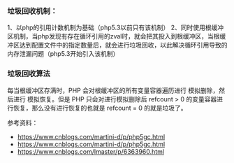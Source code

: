 ### 垃圾回收机制：
1、以php的引用计数机制为基础（php5.3以前只有该机制）
2、同时使用根缓冲区机制，当php发现有存在循环引用的zval时，就会把其投入到根缓冲区，当根缓冲区达到配置文件中的指定数量后，就会进行垃圾回收，以此解决循环引用导致的内存泄漏问题（php5.3开始引入该机制）

### 垃圾回收算法
每当根缓冲区存满时，PHP 会对根缓冲区的所有变量容器遍历进行 模拟删除，然后进行 模拟恢复。但是 PHP 只会对进行模拟删除后 refcount > 0 的变量容器进行恢复，那么没有进行恢复的也就是 refcount = 0 的就是垃圾了。

参考资料：
- https://www.cnblogs.com/martini-d/p/php5gc.html
- https://www.cnblogs.com/martini-d/p/php5gc.html
- https://www.cnblogs.com/lmaster/p/6363960.html